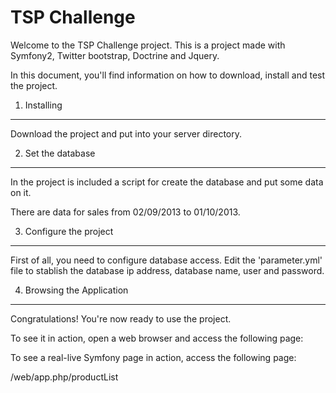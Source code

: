 TSP Challenge
=============

Welcome to the TSP Challenge project. This is a project made with Symfony2, 
Twitter bootstrap, Doctrine and Jquery.

In this document, you'll find information on how to download, install and test
the project.

1) Installing 
--------------

Download the project and put into your server directory.

2) Set the database
--------------------

In the project is included a script for create the database and put some data on it.

There are data for sales from 02/09/2013 to 01/10/2013. 

3) Configure the project
-------------------------

First of all, you need to configure database access. Edit the 'parameter.yml' file
to stablish the database ip address, database name, user and password.


4) Browsing the Application
--------------------------------

Congratulations! You're now ready to use the project.

To see it in action, open a web browser and access the following page:


To see a real-live Symfony page in action, access the following page:

   /web/app.php/productList
